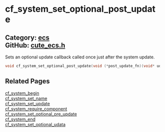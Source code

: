 [//]: # (This file is automatically generated by Cute Framework's docs parser.)
[//]: # (Do not edit this file by hand!)
[//]: # (See: https://github.com/RandyGaul/cute_framework/blob/master/samples/docs_parser.cpp)
[](../header.md ':include')

# cf_system_set_optional_post_update

Category: [ecs](/api_reference?id=ecs)  
GitHub: [cute_ecs.h](https://github.com/RandyGaul/cute_framework/blob/master/include/cute_ecs.h)  
---

Sets an optional update callback called once just after the system update.

```cpp
void cf_system_set_optional_post_update(void (*post_update_fn)(void* udata));
```

## Related Pages

[cf_system_begin](/ecs/cf_system_begin.md)  
[cf_system_set_name](/ecs/cf_system_set_name.md)  
[cf_system_set_update](/ecs/cf_system_set_update.md)  
[cf_system_require_component](/ecs/cf_system_require_component.md)  
[cf_system_set_optional_pre_update](/ecs/cf_system_set_optional_pre_update.md)  
[cf_system_end](/ecs/cf_system_end.md)  
[cf_system_set_optional_udata](/ecs/cf_system_set_optional_udata.md)  
